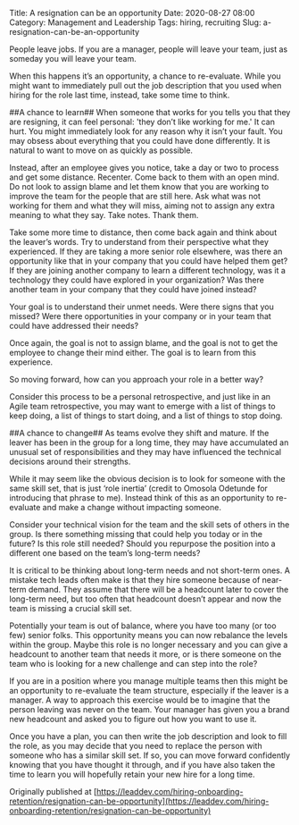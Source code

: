 Title: A resignation can be an opportunity
Date: 2020-08-27 08:00
Category: Management and Leadership
Tags: hiring, recruiting
Slug: a-resignation-can-be-an-opportunity

People leave jobs. If you are a manager, people will leave your team, just as someday you will leave your team.

When this happens it’s an opportunity, a chance to re-evaluate. While you might want to immediately pull out the job description that you used when hiring for the role last time, instead, take some time to think.

##A chance to learn##
When someone that works for you tells you that they are resigning, it can feel personal: 'they don’t like working for me.' It can hurt. You might immediately look for any reason why it isn’t your fault. You may obsess about everything that you could have done differently. It is natural to want to move on as quickly as possible.

Instead, after an employee gives you notice, take a day or two to process and get some distance. Recenter. Come back to them with an open mind. Do not look to assign blame and let them know that you are working to improve the team for the people that are still here. Ask what was not working for them and what they will miss, aiming not to assign any extra meaning to what they say. Take notes. Thank them.

Take some more time to distance, then come back again and think about the leaver’s words. Try to understand from their perspective what they experienced. If they are taking a more senior role elsewhere, was there an opportunity like that in your company that you could have helped them get? If they are joining another company to learn a different technology, was it a technology they could have explored in your organization? Was there another team in your company that they could have joined instead?

Your goal is to understand their unmet needs. Were there signs that you missed? Were there opportunities in your company or in your team that could have addressed their needs?

Once again, the goal is not to assign blame, and the goal is not to get the employee to change their mind either. The goal is to learn from this experience.

So moving forward, how can you approach your role in a better way?

Consider this process to be a personal retrospective, and just like in an Agile team retrospective, you may want to emerge with a list of things to keep doing, a list of things to start doing, and a list of things to stop doing.

##A chance to change##
As teams evolve they shift and mature. If the leaver has been in the group for a long time, they may have accumulated an unusual set of responsibilities and they may have influenced the technical decisions around their strengths.

While it may seem like the obvious decision is to look for someone with the same skill set, that is just ‘role inertia’ (credit to Omosola Odetunde for introducing that phrase to me). Instead think of this as an opportunity to re-evaluate and make a change without impacting someone.

Consider your technical vision for the team and the skill sets of others in the group. Is there something missing that could help you today or in the future? Is this role still needed? Should you repurpose the position into a different one based on the team’s long-term needs?

It is critical to be thinking about long-term needs and not short-term ones. A mistake tech leads often make is that they hire someone because of near-term demand. They assume that there will be a headcount later to cover the long-term need, but too often that headcount doesn’t appear and now the team is missing a crucial skill set.

Potentially your team is out of balance, where you have too many (or too few) senior folks. This opportunity means you can now rebalance the levels within the group. Maybe this role is no longer necessary and you can give a headcount to another team that needs it more, or is there someone on the team who is looking for a new challenge and can step into the role?

If you are in a position where you manage multiple teams then this might be an opportunity to re-evaluate the team structure, especially if the leaver is a manager. A way to approach this exercise would be to imagine that the person leaving was never on the team. Your manager has given you a brand new headcount and asked you to figure out how you want to use it.

Once you have a plan, you can then write the job description and look to fill the role, as you may decide that you need to replace the person with someone who has a similar skill set. If so, you can move forward confidently knowing that you have thought it through, and if you have also taken the time to learn you will hopefully retain your new hire for a long time.

Originally published at [https://leaddev.com/hiring-onboarding-retention/resignation-can-be-opportunity](https://leaddev.com/hiring-onboarding-retention/resignation-can-be-opportunity)
